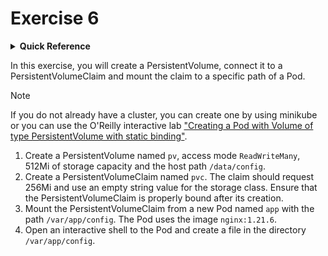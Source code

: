# Exercise 6

<details>
<summary><b>Quick Reference</b></summary>
<p>

* Namespace: `default`<br>
* Documentation: [Persistent Volumes](https://kubernetes.io/docs/concepts/storage/persistent-volumes/)

</p>
</details>

In this exercise, you will create a PersistentVolume, connect it to a PersistentVolumeClaim and mount the claim to a specific path of a Pod.

> [!NOTE]
> If you do not already have a cluster, you can create one by using minikube or you can use the O'Reilly interactive lab ["Creating a Pod with Volume of type PersistentVolume with static binding"](https://learning.oreilly.com/scenarios/ckad-volumes-creating/9781098105365/).

1. Create a PersistentVolume named `pv`, access mode `ReadWriteMany`, 512Mi of storage capacity and the host path `/data/config`.
2. Create a PersistentVolumeClaim named `pvc`. The claim should request 256Mi and use an empty string value for the storage class. Ensure that the PersistentVolumeClaim is properly bound after its creation.
3. Mount the PersistentVolumeClaim from a new Pod named `app` with the path `/var/app/config`. The Pod uses the image `nginx:1.21.6`.
4. Open an interactive shell to the Pod and create a file in the directory `/var/app/config`.
